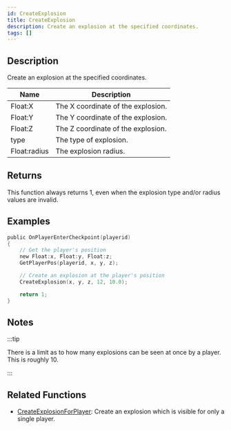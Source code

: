 ```yaml
---
id: CreateExplosion
title: CreateExplosion
description: Create an explosion at the specified coordinates.
tags: []
---
```


## Description

Create an explosion at the specified coordinates.

| Name         | Description                        |
| ------------ | ---------------------------------- |
| Float:X      | The X coordinate of the explosion. |
| Float:Y      | The Y coordinate of the explosion. |
| Float:Z      | The Z coordinate of the explosion. |
| type         | The type of explosion.             |
| Float:radius | The explosion radius.              |

## Returns

This function always returns 1, even when the explosion type and/or radius values are invalid.

## Examples

```c
public OnPlayerEnterCheckpoint(playerid)
{
    // Get the player's position
    new Float:x, Float:y, Float:z;
    GetPlayerPos(playerid, x, y, z);

    // Create an explosion at the player's position
    CreateExplosion(x, y, z, 12, 10.0);

    return 1;
}
```

## Notes

:::tip

There is a limit as to how many explosions can be seen at once by a player. This is roughly 10.

:::

## Related Functions

- [CreateExplosionForPlayer](../../scripting/functions/CreateExplosionForPlayer.md): Create an explosion which is visible for only a single player.
